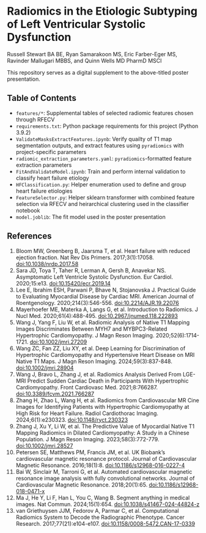# Radiomics in the Etiologic Subtyping of Left Ventricular Systolic Dysfunction
Russell Stewart BA BE, Ryan Samarakoon MS, Eric Farber-Eger MS, Ravinder Mallugari MBBS, and Quinn Wells MD PharmD MSCI

This repository serves as a digital supplement to the above-titled poster presentation.

## Table of Contents
- `features/*`: Supplemental tables of selected radiomic features chosen through RFECV
- `requirements.txt`: Python package requirements for this project (Python 3.9.2)
- `ValidateMasksExtractFeatures.ipynb`: Verify quailty of T1 map segmentation outputs, and extract features using `pyradiomics` with project-specific parameters
- `radiomic_extraction_parameters.yaml`: `pyradiomics`-formatted feature extraction parameters
- `FitAndValidateModel.ipynb`: Train and perform internal validation to classify heart failure etiology
- `HFClassification.py`: Helper enumeration used to define and group heart failure etiologies
- `FeatureSelector.py`: Helper sklearn transformer with combined feature selection via RFECV and heirarchical clustering used in the classifier notebook
- `model.joblib`: The fit model used in the poster presentation

## References
1. Bloom MW, Greenberg B, Jaarsma T, et al. Heart failure with reduced ejection fraction. Nat Rev Dis Primers. 2017;3(1):17058. [doi:10.1038/nrdp.2017.58](doi:10.1038/nrdp.2017.58)
2. Sara JD, Toya T, Taher R, Lerman A, Gersh B, Anavekar NS. Asymptomatic Left Ventricle Systolic Dysfunction. Eur Cardiol. 2020;15:e13. [doi:10.15420/ecr.2019.14](doi:10.15420/ecr.2019.14)
3. Lee E, Ibrahim ESH, Parwani P, Bhave N, Stojanovska J. Practical Guide to Evaluating Myocardial Disease by Cardiac MRI. American Journal of Roentgenology. 2020;214(3):546-556. [doi:10.2214/AJR.19.22076](doi:10.2214/AJR.19.22076)
4. Mayerhoefer ME, Materka A, Langs G, et al. Introduction to Radiomics. J Nucl Med. 2020;61(4):488-495. [doi:10.2967/jnumed.118.222893](doi:10.2967/jnumed.118.222893)
5. Wang J, Yang F, Liu W, et al. Radiomic Analysis of Native T1 Mapping Images Discriminates Between MYH7 and MYBPC3-Related Hypertrophic Cardiomyopathy. J Magn Reson Imaging. 2020;52(6):1714-1721. [doi:10.1002/jmri.27209](doi:10.1002/jmri.27209)
6. Wang ZC, Fan ZZ, Liu XY, et al. Deep Learning for Discrimination of Hypertrophic Cardiomyopathy and Hypertensive Heart Disease on MRI Native T1 Maps. J Magn Reson Imaging. 2024;59(3):837-848. [doi:10.1002/jmri.28904](doi:10.1002/jmri.28904)
7. Wang J, Bravo L, Zhang J, et al. Radiomics Analysis Derived From LGE-MRI Predict Sudden Cardiac Death in Participants With Hypertrophic Cardiomyopathy. Front Cardiovasc Med. 2021;8:766287. [doi:10.3389/fcvm.2021.766287](doi:10.3389/fcvm.2021.766287)
8. Zhang H, Zhao L, Wang H, et al. Radiomics from Cardiovascular MR Cine Images for Identifying Patients with Hypertrophic Cardiomyopathy at High Risk for Heart Failure. Radiol Cardiothorac Imaging. 2024;6(1):e230323. [doi:10.1148/ryct.230323](doi:10.1148/ryct.230323)
9. Zhang J, Xu Y, Li W, et al. The Predictive Value of Myocardial Native T1 Mapping Radiomics in Dilated Cardiomyopathy: A Study in a Chinese Population. J Magn Reson Imaging. 2023;58(3):772-779. [doi:10.1002/jmri.28527](doi:10.1002/jmri.28527)
10. Petersen SE, Matthews PM, Francis JM, et al. UK Biobank’s cardiovascular magnetic resonance protocol. Journal of Cardiovascular Magnetic Resonance. 2016;18(1):8. [doi:10.1186/s12968-016-0227-4](doi:10.1186/s12968-016-0227-4)
11. Bai W, Sinclair M, Tarroni G, et al. Automated cardiovascular magnetic resonance image analysis with fully convolutional networks. Journal of Cardiovascular Magnetic Resonance. 2018;20(1):65. [doi:10.1186/s12968-018-0471-x](doi:10.1186/s12968-018-0471-x)
12. Ma J, He Y, Li F, Han L, You C, Wang B. Segment anything in medical images. Nat Commun. 2024;15(1):654. [doi:10.1038/s41467-024-44824-z](doi:10.1038/s41467-024-44824-z)
13. van Griethuysen JJM, Fedorov A, Parmar C, et al. Computational Radiomics System to Decode the Radiographic Phenotype. Cancer Research. 2017;77(21):e104-e107. [doi:10.1158/0008-5472.CAN-17-0339](doi:10.1158/0008-5472.CAN-17-0339)
